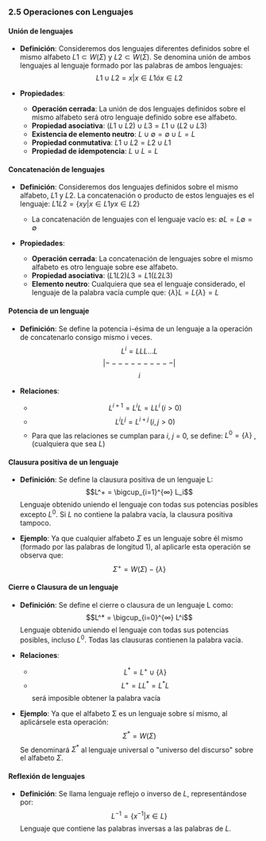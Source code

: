 ### 2.5 Operaciones con Lenguajes

#### Unión de lenguajes
- **Definición**:
  Consideremos dos lenguajes diferentes definidos sobre el mismo alfabeto $L1 ⊂ W(Σ)$ y $L2 ⊂ W(Σ)$. Se denomina unión de ambos lenguajes al lenguaje formado por las palabras de ambos lenguajes:
  $$L1 ∪ L2 = { x | x ∈ L1   ó   x ∈ L2 }$$

- **Propiedades**:
  - **Operación cerrada**: La unión de dos lenguajes definidos sobre el mismo alfabeto será otro lenguaje definido sobre ese alfabeto.
  - **Propiedad asociativa**: $(L1 ∪ L2) ∪ L3 = L1 ∪ (L2 ∪ L3)$
  - **Existencia de elemento neutro**: $L ∪ ∅ = ∅ ∪ L = L$
  - **Propiedad conmutativa**: $L1 ∪ L2 = L2 ∪ L1$
  - **Propiedad de idempotencia**: $L ∪ L = L$
 
#### Concatenación de lenguajes
- **Definición**:
  Consideremos dos lenguajes definidos sobre el mismo alfabeto, $L1$ y $L2$. La concatenación o producto de estos lenguajes es el lenguaje:
  $L1L2 = \{ xy | x ∈ L1 y x ∈ L2 \}$
  - La concatenación de lenguajes con el lenguaje vacío es:
  $∅L = L∅ = ∅$

- **Propiedades**:
  - **Operación cerrada**: La concatenación de lenguajes sobre el mismo alfabeto es otro lenguaje sobre ese alfabeto.
  - **Propiedad asociativa**: $(L1 L2) L3 = L1 (L2 L3)$
  - **Elemento neutro**: Cualquiera que sea el lenguaje considerado, el lenguaje de la palabra vacía cumple que: $\{λ\}L = L\{λ\} = L$

#### Potencia de un lenguaje
- **Definición**:
  Se define la potencia i-ésima de un lenguaje a la operación de concatenarlo consigo mismo i veces.
  $$L^i = LLL...L$$
 $$|-----------|$$
  $$       i     $$

- **Relaciones**:
  -  $$L^{i+1} = L^iL = LL^i \, (i > 0)$$
  - $$L^iL^j = L^{i+j} \, (i, j > 0)$$
  - Para que las relaciones se cumplan para $i$, $j$ = $0$, se define:
  $L^0 = \{λ\}$ , (cualquiera que sea $L$)

#### Clausura positiva de un lenguaje
- **Definición**:
  Se define la clausura positiva de un lenguaje L:
  $$L^+ = \bigcup_{i=1}^{∞} L_i$$ 
  Lenguaje obtenido uniendo el lenguaje con todas sus potencias posibles excepto $L^0$. Si $L$ no contiene la palabra vacía, la clausura positiva tampoco.

- **Ejemplo**:
  Ya que cualquier alfabeto $Σ$ es un lenguaje sobre él mismo (formado por las palabras de longitud 1), al aplicarle esta operación se observa que:
  $$Σ^+ = W(Σ) - \{λ\}$$ 

#### Cierre o Clausura de un lenguaje
- **Definición**:
  Se define el cierre o clausura de un lenguaje L como:
  $$L^* = \bigcup_{i=0}^{∞} L^i$$ 
  Lenguaje obtenido uniendo el lenguaje con todas sus potencias posibles, incluso $L^0$. Todas las clausuras contienen la palabra vacía.

- **Relaciones**:
  - $$L^* = L^+ ∪ \{λ\} $$
  - $$L^+ = L L^* = L^* L$$ será imposible obtener la palabra vacía

- **Ejemplo**:
  Ya que el alfabeto Σ es un lenguaje sobre sí mismo, al aplicársele esta operación:
  $$Σ^* = W(Σ)$$ 
  Se denominará $Σ^*$ al lenguaje universal o "universo del discurso" sobre el alfabeto $Σ$.

#### Reflexión de lenguajes
- **Definición**:
  Se llama lenguaje reflejo o inverso de $L$, representándose por:
  $$L^{-1} = \{ x^{-1} | x ∈ L \}$$
  Lenguaje que contiene las palabras inversas a las palabras de $L$.
